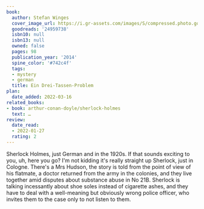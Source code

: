 ```yaml
---
book:
  author: Stefan Winges
  cover_image_url: https://i.gr-assets.com/images/S/compressed.photo.goodreads.com/books/1424211984l/24959738.jpg
  goodreads: '24959738'
  isbn10: null
  isbn13: null
  owned: false
  pages: 98
  publication_year: '2014'
  spine_color: '#742c4f'
  tags:
  - mystery
  - german
  title: Ein Drei-Tassen-Problem
plan:
  date_added: 2022-03-16
related_books:
- book: arthur-conan-doyle/sherlock-holmes
  text: …
review:
  date_read:
  - 2022-01-27
  rating: 2
---
```


Sherlock Holmes, just German and in the 1920s. If that sounds exciting to you, uh, here you go? I'm not kidding it's
really straight up Sherlock, just in Cologne. There's a Mrs Hudson, the story is told from the point of view of his
flatmate, a doctor returned from the army in the colonies, and they live together amid disputes about substance abuse in
No 21B. Sherlock is talking incessantly about shoe soles instead of cigarette ashes, and they have to deal with a
well-meaning but obviously wrong police officer, who invites them to the case only to not listen to them.
